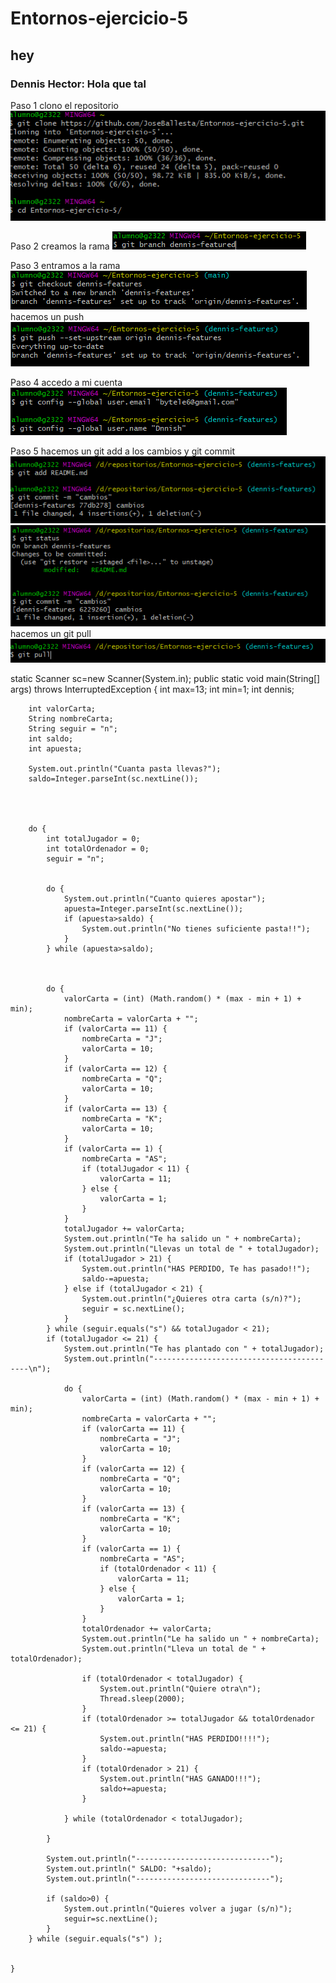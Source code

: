 # Entornos-ejercicio-5
## hey
### Dennis Hector: Hola que tal


Paso 1 clono el repositorio
![Paso 1](https://github.com/JoseBallesta/Entornos-ejercicio-5/blob/dennis2-features/imagenes/Captura1.PNG)

Paso 2 creamos la rama
![Paso 2](https://github.com/JoseBallesta/Entornos-ejercicio-5/blob/dennis2-features/imagenes/Captura2.PNG)

Paso 3 entramos a la rama
![Paso 3](https://github.com/JoseBallesta/Entornos-ejercicio-5/blob/dennis2-features/imagenes/Captura3.PNG)
hacemos un push
![Paso 4](https://github.com/JoseBallesta/Entornos-ejercicio-5/blob/dennis2-features/imagenes/Captura4.PNG)

Paso 4 accedo a mi cuenta
![Paso 5](https://github.com/JoseBallesta/Entornos-ejercicio-5/blob/dennis2-features/imagenes/Captura5.PNG)

Paso 5 hacemos un git add a los cambios y git commit
![Paso 6](https://github.com/JoseBallesta/Entornos-ejercicio-5/blob/dennis2-features/imagenes/Captura6.PNG)
![paso7](https://github.com/JoseBallesta/Entornos-ejercicio-5/blob/dennis2-features/imagenes/Captura7.PNG)
hacemos un git pull
![paso 8](https://github.com/JoseBallesta/Entornos-ejercicio-5/blob/dennis2-features/Captura8.PNG)








static Scanner sc=new Scanner(System.in);
    public static void main(String[] args) throws InterruptedException {
        int max=13;
        int min=1;
        int dennis;
        
        int valorCarta;
        String nombreCarta;
        String seguir = "n";
        int saldo;
        int apuesta;
        
        System.out.println("Cuanta pasta llevas?");
        saldo=Integer.parseInt(sc.nextLine());
        
        
        
        
        do {
            int totalJugador = 0;
            int totalOrdenador = 0;
            seguir = "n";
            
            
            do {
                System.out.println("Cuanto quieres apostar");
                apuesta=Integer.parseInt(sc.nextLine());
                if (apuesta>saldo) {
                    System.out.println("No tienes suficiente pasta!!");
                }
            } while (apuesta>saldo);
            
            
            
            do {
                valorCarta = (int) (Math.random() * (max - min + 1) + min);
                nombreCarta = valorCarta + "";
                if (valorCarta == 11) {
                    nombreCarta = "J";
                    valorCarta = 10;
                }
                if (valorCarta == 12) {
                    nombreCarta = "Q";
                    valorCarta = 10;
                }
                if (valorCarta == 13) {
                    nombreCarta = "K";
                    valorCarta = 10;
                }
                if (valorCarta == 1) {
                    nombreCarta = "AS";
                    if (totalJugador < 11) {
                        valorCarta = 11;
                    } else {
                        valorCarta = 1;
                    }
                }
                totalJugador += valorCarta;
                System.out.println("Te ha salido un " + nombreCarta);
                System.out.println("Llevas un total de " + totalJugador);
                if (totalJugador > 21) {
                    System.out.println("HAS PERDIDO, Te has pasado!!");
                    saldo-=apuesta;
                } else if (totalJugador < 21) {
                    System.out.println("¿Quieres otra carta (s/n)?");
                    seguir = sc.nextLine();
                }
            } while (seguir.equals("s") && totalJugador < 21);
            if (totalJugador <= 21) {
                System.out.println("Te has plantado con " + totalJugador);
                System.out.println("------------------------------------------\n");

                do {
                    valorCarta = (int) (Math.random() * (max - min + 1) + min);
                    nombreCarta = valorCarta + "";
                    if (valorCarta == 11) {
                        nombreCarta = "J";
                        valorCarta = 10;
                    }
                    if (valorCarta == 12) {
                        nombreCarta = "Q";
                        valorCarta = 10;
                    }
                    if (valorCarta == 13) {
                        nombreCarta = "K";
                        valorCarta = 10;
                    }
                    if (valorCarta == 1) {
                        nombreCarta = "AS";
                        if (totalOrdenador < 11) {
                            valorCarta = 11;
                        } else {
                            valorCarta = 1;
                        }
                    }
                    totalOrdenador += valorCarta;
                    System.out.println("Le ha salido un " + nombreCarta);
                    System.out.println("Lleva un total de " + totalOrdenador);

                    if (totalOrdenador < totalJugador) {
                        System.out.println("Quiere otra\n");
                        Thread.sleep(2000);
                    }
                    if (totalOrdenador >= totalJugador && totalOrdenador <= 21) {
                        System.out.println("HAS PERDIDO!!!!");
                        saldo-=apuesta;
                    }
                    if (totalOrdenador > 21) {
                        System.out.println("HAS GANADO!!!");
                        saldo+=apuesta;
                    }

                } while (totalOrdenador < totalJugador);

            }
            
            System.out.println("------------------------------");
            System.out.println(" SALDO: "+saldo);
            System.out.println("------------------------------");
            
            if (saldo>0) {
                System.out.println("Quieres volver a jugar (s/n)");
                seguir=sc.nextLine();
            }
        } while (seguir.equals("s") );

        
    }

